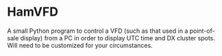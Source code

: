 HamVFD
======

A small Python program to control a VFD (such as that used in a point-of-sale 
display) from a PC in order to display UTC time and DX cluster spots. Will 
need to be customized for your circumstances.
